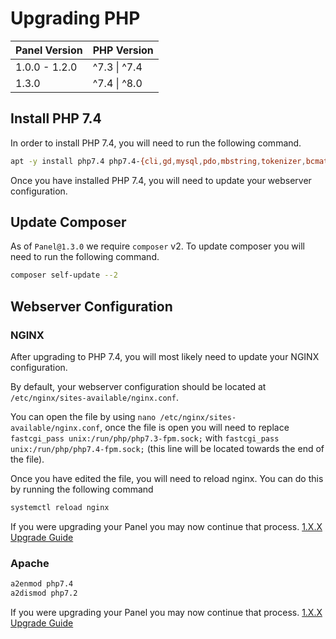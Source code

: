 # Upgrading PHP

| Panel Version | PHP Version  |
| ------------- | ------------ |
| 1.0.0 - 1.2.0 | ^7.3 \| ^7.4 |
| 1.3.0         | ^7.4 \| ^8.0 |

## Install PHP 7.4
In order to install PHP 7.4, you will need to run the following command.
```bash
apt -y install php7.4 php7.4-{cli,gd,mysql,pdo,mbstring,tokenizer,bcmath,xml,fpm,curl,zip}
```

Once you have installed PHP 7.4, you will need to update your webserver configuration.

## Update Composer
As of `Panel@1.3.0` we require `composer` v2.  To update composer you will need to run the following command.
```bash
composer self-update --2
```

## Webserver Configuration
### NGINX
After upgrading to PHP 7.4, you will most likely need to update your NGINX configuration.

By default, your webserver configuration should be located at `/etc/nginx/sites-available/nginx.conf`.

You can open the file by using `nano /etc/nginx/sites-available/nginx.conf`, once the file is open you will need to
replace `fastcgi_pass unix:/run/php/php7.3-fpm.sock;` with `fastcgi_pass unix:/run/php/php7.4-fpm.sock;`
(this line will be located towards the end of the file).

Once you have edited the file, you will need to reload nginx.  You can do this by running the following command
```bash
systemctl reload nginx
```

If you were upgrading your Panel you may now continue that process. [1.X.X Upgrade Guide](/panel/1.0/upgrade/1.0.md#fetch-updated-files)

### Apache
```bash
a2enmod php7.4
a2dismod php7.2
```

If you were upgrading your Panel you may now continue that process. [1.X.X Upgrade Guide](/panel/1.0/upgrade/1.0.md#fetch-updated-files)
